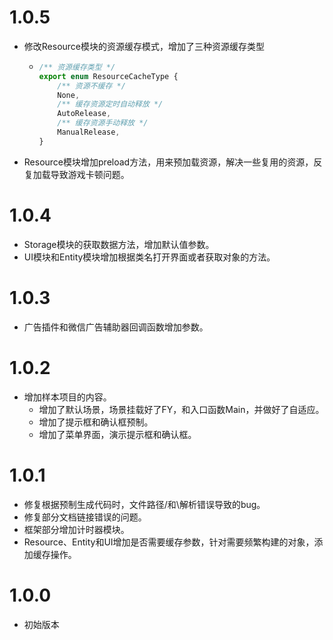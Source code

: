 # 1.0.5

- 修改Resource模块的资源缓存模式，增加了三种资源缓存类型

  - ```typescript
    /** 资源缓存类型 */
    export enum ResourceCacheType {
        /** 资源不缓存 */
        None,
        /** 缓存资源定时自动释放 */
        AutoRelease,
        /** 缓存资源手动释放 */
        ManualRelease,
    }
    ```

- Resource模块增加preload方法，用来预加载资源，解决一些复用的资源，反复加载导致游戏卡顿问题。

# 1.0.4

- Storage模块的获取数据方法，增加默认值参数。
- UI模块和Entity模块增加根据类名打开界面或者获取对象的方法。

# 1.0.3

- 广告插件和微信广告辅助器回调函数增加参数。

# 1.0.2

- 增加样本项目的内容。
  - 增加了默认场景，场景挂载好了FY，和入口函数Main，并做好了自适应。
  - 增加了提示框和确认框预制。
  - 增加了菜单界面，演示提示框和确认框。

# 1.0.1

- 修复根据预制生成代码时，文件路径/和\解析错误导致的bug。
- 修复部分文档链接错误的问题。
- 框架部分增加计时器模块。
- Resource、Entity和UI增加是否需要缓存参数，针对需要频繁构建的对象，添加缓存操作。

# 1.0.0

- 初始版本
